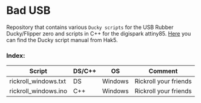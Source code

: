 # Bad USB

Repository that contains various `Ducky scripts` for the USB Rubber Ducky/Flipper zero and scripts in C++ for the digispark attiny85. [Here](https://docs.hak5.org/hak5-usb-rubber-ducky/ducky-script-basics/hello-world) you can find the Ducky script manual from Hak5.

### Index:

| Script | DS/C++ | OS | Comment|
| --- | --- | --- | --- |
| rickroll_windows.txt | DS | Windows | Rickroll your friends | 
| rickroll_windows.ino | C++ | Windows | Rickroll your friends | 
